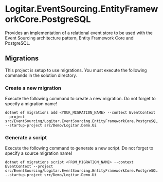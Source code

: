 # Logitar.EventSourcing.EntityFrameworkCore.PostgreSQL

Provides an implementation of a relational event store to be used with the Event Sourcing
architecture pattern, Entity Framework Core and PostgreSQL.

## Migrations

This project is setup to use migrations. You must execute the following commands in the solution
directory.

### Create a new migration

Execute the following command to create a new migration. Do not forget to specify a migration name!

`dotnet ef migrations add <YOUR_MIGRATION_NAME> --context EventContext --project src/EventSourcing/Logitar.EventSourcing.EntityFrameworkCore.PostgreSQL --startup-project src/Demo/Logitar.Demo.Ui`

### Generate a script

Execute the following command to generate a new script. Do not forget to specify a source migration name!

`dotnet ef migrations script <FROM_MIGRATION_NAME> --context EventContext --project src/EventSourcing/Logitar.EventSourcing.EntityFrameworkCore.PostgreSQL --startup-project src/Demo/Logitar.Demo.Ui`
